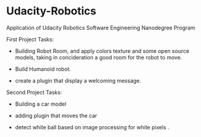 # Udacity-Robotics
Application of Udacity Robotics Software Engineering Nanodegree Program 


First Project Tasks:

- Building Robot Room, and apply colors texture and some open source models,
 taking in concideration a good room for the robot to move.
 
- Build Humanoid robot.

- create a plugin that display a welcoming message.



Second Project Tasks:

- Building a car model 

- adding plugin that moves the car

- detect white ball based on image processing for white pixels .
